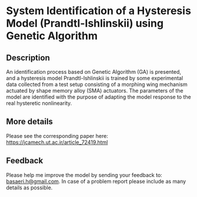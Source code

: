 System Identification of a Hysteresis Model (Prandtl-Ishlinskii) using Genetic Algorithm
========================================================================================



Description
------------

An identification process based on Genetic Algorithm (GA) is presented, and a hysteresis model Prandtl-Ishlinskii is trained by some experimental data collected from a test setup consisting of a morphing wing mechanism actuated by shape memory alloy (SMA) actuators. The parameters of the model are identified with the purpose of adapting the model response to the real hysteretic nonlinearity. 


More details
--------------------

Please see the corresponding paper here:
https://jcamech.ut.ac.ir/article_72419.html


Feedback
--------

Please help me improve the model by sending your feedback to: basaeri.h@gmail.com.
In case of a problem report please include as many details as possible.
